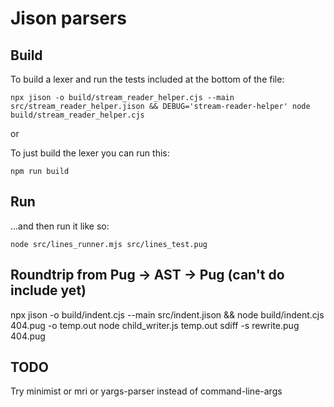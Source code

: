 # Jison parsers

## Build

To build a lexer and run the tests included at the bottom of the file:
```shell
npx jison -o build/stream_reader_helper.cjs --main src/stream_reader_helper.jison && DEBUG='stream-reader-helper' node build/stream_reader_helper.cjs
```

or

To just build the lexer you can run this:
```shell
npm run build
```

## Run

...and then run it like so:

```shell
node src/lines_runner.mjs src/lines_test.pug
```


## Roundtrip from Pug -> AST -> Pug (can't do include yet)
npx jison -o build/indent.cjs --main src/indent.jison && node build/indent.cjs 404.pug -o temp.out
node child_writer.js temp.out
sdiff -s rewrite.pug 404.pug


## TODO
Try minimist or mri or yargs-parser instead of command-line-args